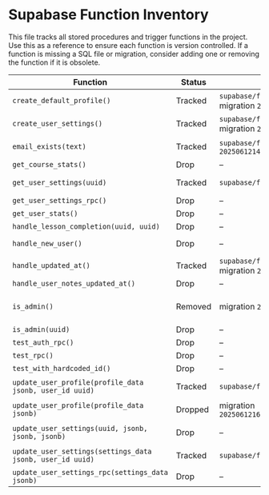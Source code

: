 # Supabase Function Inventory

This file tracks all stored procedures and trigger functions in the project. Use this as a reference to ensure each function is version controlled. If a function is missing a SQL file or migration, consider adding one or removing the function if it is obsolete.

| Function | Status | Location | Notes |
| --- | --- | --- | --- |
| `create_default_profile()` | Tracked | `supabase/functions/create_default_profile.sql` and migration `20250612115418_light_cell.sql` | Trigger for new users |
| `create_user_settings()` | Tracked | `supabase/functions/create_user_settings.sql` and migration `20250612115418_light_cell.sql` | Trigger for profile creation |
| `email_exists(text)` | Tracked | `supabase/functions/email_exists.sql` and migration `20250612144325_email_exists.sql` | Helper to check if email exists |
| `get_course_stats()` | Drop | – | Not referenced in code |
| `get_user_settings(uuid)` | Tracked | `supabase/functions/get_user_settings.sql` | Returns settings for a user |
| `get_user_settings_rpc()` | Drop | – | Deprecated |
| `get_user_stats()` | Drop | – | Not referenced in code |
| `handle_lesson_completion(uuid, uuid)` | Drop | – | Unused |
| `handle_new_user()` | Drop | – | Replaced by `create_default_profile()` |
| `handle_updated_at()` | Tracked | `supabase/functions/handle_updated_at.sql` and migration `20250612120816_young_heart.sql` | Generic updated_at trigger |
| `handle_user_notes_updated_at()` | Drop | – | Not implemented |
| `is_admin()` | Removed | migration `20250612161000_policy_cleanup_admin.sql` | Policies now check `profiles.is_admin`; see migration for details |
| `is_admin(uuid)` | Drop | – | Unused |
| `test_auth_rpc()` | Drop | – | Development helper |
| `test_rpc()` | Drop | – | Development helper |
| `test_with_hardcoded_id()` | Drop | – | Development helper |
| `update_user_profile(profile_data jsonb, user_id uuid)` | Tracked | `supabase/functions/update_user_profile.sql` | Main profile update function |
| `update_user_profile(profile_data jsonb)` | Dropped | migration `20250612160000_drop_legacy_update_user_profile.sql` | Legacy version, should not exist |
| `update_user_settings(uuid, jsonb, jsonb, jsonb)` | Drop | – | Alternative signature not used |
| `update_user_settings(settings_data jsonb, user_id uuid)` | Tracked | `supabase/functions/update_user_settings.sql` | Main settings update function |
| `update_user_settings_rpc(settings_data jsonb)` | Drop | – | Deprecated |
